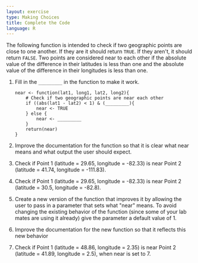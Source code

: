 ```yaml
---
layout: exercise
type: Making Choices
title: Complete the Code
language: R
---
```


The following function is intended to check if two geographic points are close
to one another. If they are it should return `TRUE`. If they aren't, it should
return `FALSE`. Two points are considered near to each other if the absolute
value of the difference in their latitudes is less than one and the absolute
value of the difference in their longitudes is less than one.

1. Fill in the `_________` in the function to make it work.

   ``` 
   near <- function(lat1, long1, lat2, long2){
       # Check if two geographic points are near each other 
       if ((abs(lat1 - lat2) < 1) & (_________){
           near <- TRUE
       } else {
           near <- _________
       }
       return(near)
   }
   ```

2. Improve the documentation for the function so that it is clear what near
   means and what output the user should expect.
3. Check if Point 1 (latitude = 29.65, longitude = -82.33) is near 
   Point 2 (latitude = 41.74, longitude = -111.83).
4. Check if Point 1 (latitude = 29.65, longitude = -82.33) is near 
   Point 2 (latitude = 30.5, longitude = -82.8).
5. Create a new version of the function that improves it by allowing the user to
   pass in a parameter that sets what "near" means. To avoid changing the
   existing behavior of the function (since some of your lab mates are using it
   already) give the parameter a default value of 1.
6. Improve the documentation for the new function so that it reflects this new
   behavior
7. Check if Point 1 (latitude = 48.86, longitude = 2.35) is near
   Point 2 (latitude = 41.89, longitude = 2.5), when near is set to 7.
